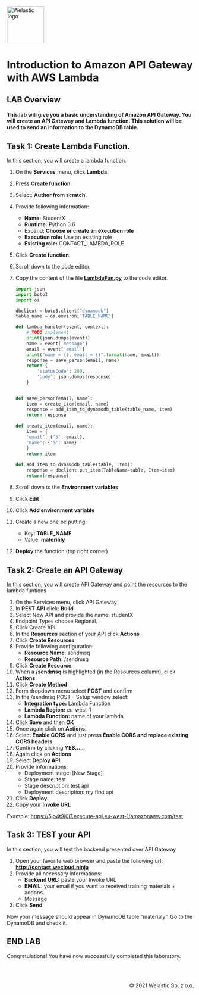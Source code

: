 <img src="https://welastic.pl/wp-content/uploads/2020/05/cropped-welastic_logo-300x259.png" alt="Welastic logo" width="100" align="left">
<br><br>
<br><br>
<br><br>

# Introduction to Amazon API Gateway with AWS Lambda

## LAB Overview

#### This lab will give you a basic understanding of Amazon API Gateway. You will create an API Gateway and Lambda function. This solution will be used to send an information to the DynamoDB table.

## Task 1: Create Lambda Function.
In this section, you will create a lambda function.

1. On the **Services** menu, click **Lambda**.
2. Press **Create function**.
3. Select: **Author from scratch.**
4. Provide following information:

   * **Name:** StudentX
   * **Runtime:** Python 3.6
   * Expand: **Choose or create an execution role**
   * **Execution role:** Use an existing role
   * **Existing role:** CONTACT_LAMBDA_ROLE

5. Click **Create function**.
6. Scroll down to the code editor.
7. Copy the content of the file **[LambdaFun.py](LambdaFun.py)** to the code editor.

   ```python
   import json
   import boto3
   import os
   
   dbclient = boto3.client("dynamodb")
   table_name = os.environ['TABLE_NAME']
   
   def lambda_handler(event, context):
       # TODO implement
       print(json.dumps(event))
       name = event['message']
       email = event['email']
       print("name = {}, email = {}".format(name, email))
       response = save_person(email, name)
       return {
           'statusCode': 200,
           'body': json.dumps(response)
       }
   
   
   def save_person(email, name):
       item = create_item(email, name)
       response = add_item_to_dynamodb_table(table_name, item)
       return response
       
   def create_item(email, name):
       item = {
       'email': {'S': email},
       'name': {'S': name}
       }
       return item
       
   def add_item_to_dynamodb_table(table, item):
       response = dbclient.put_item(TableName=table, Item=item)
       return(response)
   ```
   
8. Scroll down to the **Environment variables**
9. Click **Edit**
10. Click **Add environment variable**
9. Create a new one be putting:

   * Key: **TABLE_NAME**
   * Value: **materialy**

10. **Deploy** the function (top right corner)

## Task 2: Create an API Gateway

In this section, you will create API Gateway and point the resources to the lambda funtions

1.  On the Services menu, click API Gateway
2.  In **REST API** click: **Build**
3.  Select New API and provide the name: studentX
4.  Endpoint Types choose Regional.
5.  Click Create API.
6.  In the **Resources** section of your API click **Actions** 
7.  Click **Create Resources** 
8.  Provide following configuration: 
    * **Resource Name**: sendmsq 
    * **Resource Path**: /sendmsq 
9.  Click **Create Resource**. 
10. When a **/sendmsq** is highlighted (in the Resources column), click **Actions** 
11. Click **Create Method** 
12. Form dropdown menu select **POST** and confirm
13. In the /sendmsq POST - Setup window select: 
    * **Integration type:** Lambda Function 
    * **Lambda Region:** eu-west-1 
    * **Lambda Function:** name of your lambda 
14. Click **Save** and then **OK** 
15. Once again click on **Actions.** 
16. Select **Enable CORS** and just press **Enable CORS and replace existing CORS headers** 
17. Confirm by clicking **YES.....** 
18. Again click on **Actions** 
19. Select **Deploy API** 
20. Provide informations: 
    * Deployment stage: [New Stage] 
    * Stage name: test 
    * Stage description: test api 
    * Deployment description: my first api 
21. Click **Deploy**. 
22. Copy your **Invoke URL** 

Example: https://5jo4t9i0l7.execute-api.eu-west-1/amazonaws.com/test

## Task 3: TEST your API

In this section, you will test the backend presented over API Gateway

1. Open your favorite web browser and paste the following url: **http://contact.wecloud.ninja**
2. Provide all necessary informations: 
    * **Backend URL:** paste your Invoke URL
    * **EMAIL:** your email if you want to received training materials + addons. 
    * Message
3.  Click **Send**

Now your message should appear in DynamoDB table “materialy”. Go to the DynamoDB and check it.

## END LAB

Congratulations! You have now successfully completed this laboratory.

<br><br>

<p align="right">&copy; 2021 Welastic Sp. z o.o.<p>